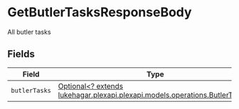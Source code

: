 # GetButlerTasksResponseBody

All butler tasks


## Fields

| Field                                                                                                                 | Type                                                                                                                  | Required                                                                                                              | Description                                                                                                           |
| --------------------------------------------------------------------------------------------------------------------- | --------------------------------------------------------------------------------------------------------------------- | --------------------------------------------------------------------------------------------------------------------- | --------------------------------------------------------------------------------------------------------------------- |
| `butlerTasks`                                                                                                         | [Optional<? extends lukehagar.plexapi.plexapi.models.operations.ButlerTasks>](../../models/operations/ButlerTasks.md) | :heavy_minus_sign:                                                                                                    | N/A                                                                                                                   |